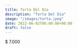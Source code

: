 ```yaml
---
title: Torta Del Día
description: "Torta Del Día"
image: "/images/torta.jpeg"
date: 2022-06-02T06:00:00+00:00
draft: false
---
```


$ 7.000
